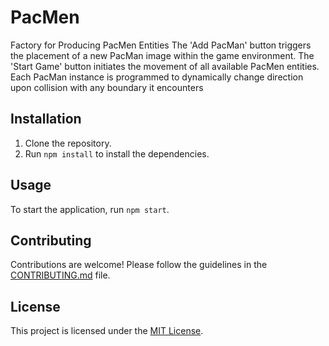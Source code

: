 # PacMen

Factory for Producing PacMen Entities
The 'Add PacMan' button triggers the placement of a new PacMan image within the game environment.
The 'Start Game' button initiates the movement of all available PacMen entities.
Each PacMan instance is programmed to dynamically change direction upon collision with any boundary it encounters

## Installation

1. Clone the repository.
2. Run `npm install` to install the dependencies.

## Usage

To start the application, run `npm start`.

## Contributing

Contributions are welcome! Please follow the guidelines in the [CONTRIBUTING.md](./CONTRIBUTING.md) file.

## License

This project is licensed under the [MIT License](https://opensource.org/licenses/MIT).

